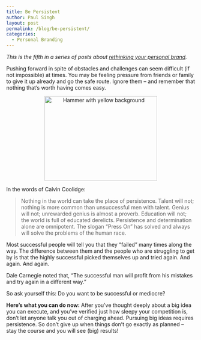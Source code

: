 ```yaml
---
title: Be Persistent
author: Paul Singh
layout: post
permalink: /blog/be-persistent/
categories:
  - Personal Branding
---
```

*This is the fifth in a series of posts about [rethinking your personal brand][1].*

Pushing forward in spite of obstacles and challenges can seem difficult (if not impossible) at times. You may be feeling pressure from friends or family to give it up already and go the safe route. Ignore them &#8211; and remember that nothing that&#8217;s worth having comes easy.

<p style="text-align: center;">
  <a href="http://resultsjunkies.psd2live.com/wp-content/uploads/2008/06/2054989998_d9ad19e2f2.jpg"><img class="aligncenter size-medium wp-image-72" title="Hammer with yellow background" src="http://www.resultsjunkies.com/wp-content/uploads/2008/06/2054989998_d9ad19e2f2-300x225.jpg" alt="Hammer with yellow background" width="300" height="225" /></a>
</p>

In the words of Calvin Coolidge:

> Nothing in the world can take the place of persistence. Talent will not; nothing is more common than unsuccessful men with talent. Genius will not; unrewarded genius is almost a proverb. Education will not; the world is full of educated derelicts. Persistence and determination alone are omnipotent. The slogan “Press On” has solved and always will solve the problems of the human race.

Most successful people will tell you that they &#8220;failed&#8221; many times along the way. The difference between them and the people who are struggling to get by is that the highly successful picked themselves up and tried again. And again. And again.

Dale Carnegie noted that, &#8220;The successful man will profit from his mistakes and try again in a different way.&#8221;

So ask yourself this: Do you want to be successful or mediocre?

**Here&#8217;s what you can do now:** After you&#8217;ve thought deeply about a big idea you can execute, and you&#8217;ve verified just how sleepy your competition is, don&#8217;t let anyone talk you out of charging ahead. Pursuing big ideas requires persistence. So don&#8217;t give up when things don&#8217;t go exactly as planned &#8211; stay the course and you will see (big) results!

 [1]: http://www.resultsjunkies.com/blog/five-tips-to-rethinking-your-personal-brand/